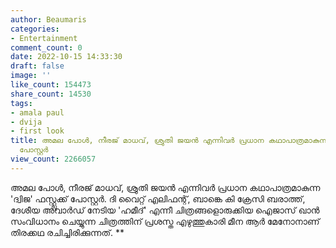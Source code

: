 ```yaml
---
author: Beaumaris
categories:
- Entertainment
comment_count: 0
date: 2022-10-15 14:33:30
draft: false
image: ''
like_count: 154473
share_count: 14530
tags:
- amala paul
- dvija
- first look
title: അമല പോൾ, നീരജ് മാധവ്, ശ്രുതി ജയൻ എന്നിവർ പ്രധാന കഥാപാത്രമാകുന്ന 'ദ്വിജ' ഫസ്റ്റ്ലുക്ക്
  പോസ്റ്റർ
view_count: 2266057
---
```


അമല പോൾ, നീരജ് മാധവ്, ശ്രുതി ജയൻ എന്നിവർ പ്രധാന കഥാപാത്രമാകുന്ന 'ദ്വിജ' ഫസ്റ്റ്ലുക്ക് പോസ്റ്റർ. ദി വൈറ്റ് എലിഫന്റ്, ബാങ്കെ കി ക്രേസി ബരാത്ത്, ദേശീയ അവാർഡ് നേടിയ 'ഹമീദ്' എന്നീ ചിത്രങ്ങളൊരുക്കിയ ഐജാസ് ഖാൻ സംവിധാനം ചെയ്യുന്ന ചിത്രത്തിന് പ്രശസ്ത എഴുത്തുകാരി മീന ആർ മേനോനാണ് തിരക്കഥ രചിച്ചിരിക്കുന്നത്. **